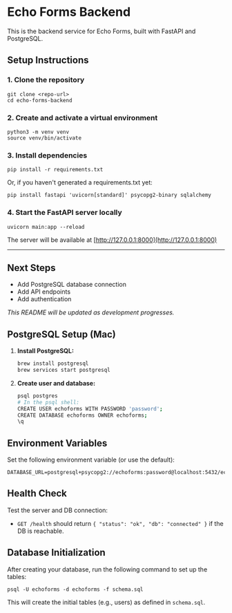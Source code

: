 # Echo Forms Backend

This is the backend service for Echo Forms, built with FastAPI and PostgreSQL.

## Setup Instructions

### 1. Clone the repository

```
git clone <repo-url>
cd echo-forms-backend
```

### 2. Create and activate a virtual environment

```
python3 -m venv venv
source venv/bin/activate
```

### 3. Install dependencies

```
pip install -r requirements.txt
```

Or, if you haven't generated a requirements.txt yet:

```
pip install fastapi 'uvicorn[standard]' psycopg2-binary sqlalchemy
```

### 4. Start the FastAPI server locally

```
uvicorn main:app --reload
```

The server will be available at [http://127.0.0.1:8000](http://127.0.0.1:8000)

---

## Next Steps
- Add PostgreSQL database connection
- Add API endpoints
- Add authentication

_This README will be updated as development progresses._ 

## PostgreSQL Setup (Mac)

1. **Install PostgreSQL:**
   ```sh
   brew install postgresql
   brew services start postgresql
   ```
2. **Create user and database:**
   ```sh
   psql postgres
   # In the psql shell:
   CREATE USER echoforms WITH PASSWORD 'password';
   CREATE DATABASE echoforms OWNER echoforms;
   \q
   ```

## Environment Variables

Set the following environment variable (or use the default):

```
DATABASE_URL=postgresql+psycopg2://echoforms:password@localhost:5432/echoforms_db
```

## Health Check

Test the server and DB connection:

- `GET /health` should return `{ "status": "ok", "db": "connected" }` if the DB is reachable. 

## Database Initialization

After creating your database, run the following command to set up the tables:

```
psql -U echoforms -d echoforms -f schema.sql
```

This will create the initial tables (e.g., users) as defined in `schema.sql`. 